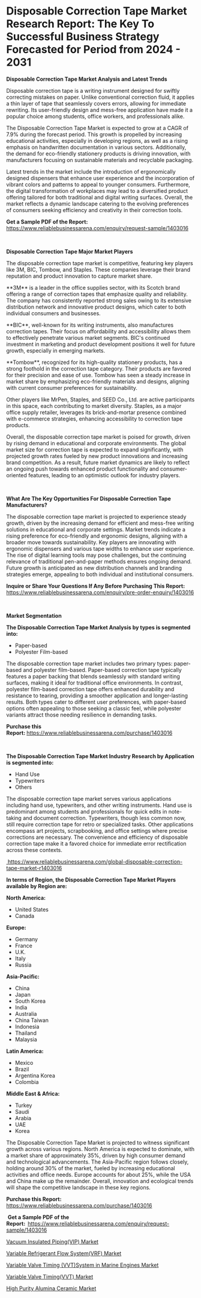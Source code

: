 <p><h1>Disposable Correction Tape Market Research Report: The Key To Successful Business Strategy Forecasted for Period from 2024 - 2031</h1></p><p><strong>Disposable Correction Tape Market Analysis and Latest Trends</strong></p>
<p><p>Disposable correction tape is a writing instrument designed for swiftly correcting mistakes on paper. Unlike conventional correction fluid, it applies a thin layer of tape that seamlessly covers errors, allowing for immediate rewriting. Its user-friendly design and mess-free application have made it a popular choice among students, office workers, and professionals alike.</p><p>The Disposable Correction Tape Market is expected to grow at a CAGR of 7.9% during the forecast period. This growth is propelled by increasing educational activities, especially in developing regions, as well as a rising emphasis on handwritten documentation in various sectors. Additionally, the demand for eco-friendly stationery products is driving innovation, with manufacturers focusing on sustainable materials and recyclable packaging.</p><p>Latest trends in the market include the introduction of ergonomically designed dispensers that enhance user experience and the incorporation of vibrant colors and patterns to appeal to younger consumers. Furthermore, the digital transformation of workplaces may lead to a diversified product offering tailored for both traditional and digital writing surfaces. Overall, the market reflects a dynamic landscape catering to the evolving preferences of consumers seeking efficiency and creativity in their correction tools.</p></p>
<p><strong>Get a Sample PDF of the Report:&nbsp;</strong> <a href="https://www.reliablebusinessarena.com/enquiry/request-sample/1403016?utm_campaign=1596&utm_medium=2&utm_source=Github&utm_content=ia&utm_term=23102024&utm_id=disposable-correction-tape">https://www.reliablebusinessarena.com/enquiry/request-sample/1403016</a></p>
<p>&nbsp;</p>
<p><strong>Disposable Correction Tape Major Market Players</strong></p>
<p><p>The disposable correction tape market is competitive, featuring key players like 3M, BIC, Tombow, and Staples. These companies leverage their brand reputation and product innovation to capture market share.</p><p>**3M** is a leader in the office supplies sector, with its Scotch brand offering a range of correction tapes that emphasize quality and reliability. The company has consistently reported strong sales owing to its extensive distribution network and innovative product designs, which cater to both individual consumers and businesses.</p><p>**BIC**, well-known for its writing instruments, also manufactures correction tapes. Their focus on affordability and accessibility allows them to effectively penetrate various market segments. BIC's continued investment in marketing and product development positions it well for future growth, especially in emerging markets.</p><p>**Tombow**, recognized for its high-quality stationery products, has a strong foothold in the correction tape category. Their products are favored for their precision and ease of use. Tombow has seen a steady increase in market share by emphasizing eco-friendly materials and designs, aligning with current consumer preferences for sustainability.</p><p>Other players like MrPen, Staples, and SEED Co., Ltd. are active participants in this space, each contributing to market diversity. Staples, as a major office supply retailer, leverages its brick-and-mortar presence combined with e-commerce strategies, enhancing accessibility to correction tape products.</p><p>Overall, the disposable correction tape market is poised for growth, driven by rising demand in educational and corporate environments. The global market size for correction tape is expected to expand significantly, with projected growth rates fueled by new product innovations and increasing brand competition. As a result, future market dynamics are likely to reflect an ongoing push towards enhanced product functionality and consumer-oriented features, leading to an optimistic outlook for industry players.</p></p>
<p>&nbsp;</p>
<p><strong>What Are The Key Opportunities For Disposable Correction Tape Manufacturers?</strong></p>
<p><p>The disposable correction tape market is projected to experience steady growth, driven by the increasing demand for efficient and mess-free writing solutions in educational and corporate settings. Market trends indicate a rising preference for eco-friendly and ergonomic designs, aligning with a broader move towards sustainability. Key players are innovating with ergonomic dispensers and various tape widths to enhance user experience. The rise of digital learning tools may pose challenges, but the continuing relevance of traditional pen-and-paper methods ensures ongoing demand. Future growth is anticipated as new distribution channels and branding strategies emerge, appealing to both individual and institutional consumers.</p></p>
<p><strong>Inquire or Share Your Questions If Any Before Purchasing This Report:</strong> <a href="https://www.reliablebusinessarena.com/enquiry/pre-order-enquiry/1403016?utm_campaign=1596&utm_medium=2&utm_source=Github&utm_content=ia&utm_term=23102024&utm_id=disposable-correction-tape">https://www.reliablebusinessarena.com/enquiry/pre-order-enquiry/1403016</a></p>
<p>&nbsp;</p>
<p><strong>Market Segmentation</strong></p>
<p><strong>The Disposable Correction Tape Market Analysis by types is segmented into:</strong></p>
<p><ul><li>Paper-based</li><li>Polyester Film-based</li></ul></p>
<p><p>The disposable correction tape market includes two primary types: paper-based and polyester film-based. Paper-based correction tape typically features a paper backing that blends seamlessly with standard writing surfaces, making it ideal for traditional office environments. In contrast, polyester film-based correction tape offers enhanced durability and resistance to tearing, providing a smoother application and longer-lasting results. Both types cater to different user preferences, with paper-based options often appealing to those seeking a classic feel, while polyester variants attract those needing resilience in demanding tasks.</p></p>
<p><strong>Purchase this Report:&nbsp;</strong><a href="https://www.reliablebusinessarena.com/purchase/1403016?utm_campaign=1596&utm_medium=2&utm_source=Github&utm_content=ia&utm_term=23102024&utm_id=disposable-correction-tape">https://www.reliablebusinessarena.com/purchase/1403016</a></p>
<p>&nbsp;</p>
<p><strong>The Disposable Correction Tape Market Industry Research by Application is segmented into:</strong></p>
<p><ul><li>Hand Use</li><li>Typewriters</li><li>Others</li></ul></p>
<p><p>The disposable correction tape market serves various applications including hand use, typewriters, and other writing instruments. Hand use is predominant among students and professionals for quick edits in note-taking and document correction. Typewriters, though less common now, still require correction tape for retro or specialized tasks. Other applications encompass art projects, scrapbooking, and office settings where precise corrections are necessary. The convenience and efficiency of disposable correction tape make it a favored choice for immediate error rectification across these contexts.</p></p>
<p><a href="https://www.reliablebusinessarena.com/global-disposable-correction-tape-market-r1403016?utm_campaign=1596&utm_medium=2&utm_source=Github&utm_content=ia&utm_term=23102024&utm_id=disposable-correction-tape">&nbsp;https://www.reliablebusinessarena.com/global-disposable-correction-tape-market-r1403016</a></p>
<p><strong>In terms of Region, the Disposable Correction Tape Market Players available by Region are:</strong></p>
<p>
    <p> <strong> North America: </strong>
        <ul>
            <li>United States</li>
            <li>Canada</li>
        </ul>
        </p> 
    <p> <strong> Europe: </strong>
        <ul>
            <li>Germany</li>
            <li>France</li>
            <li>U.K.</li>
            <li>Italy</li>
            <li>Russia</li>
        </ul>
        </p> 
    <p> <strong> Asia-Pacific: </strong>
        <ul>
            <li>China</li>
            <li>Japan</li>
            <li>South Korea</li>
            <li>India</li>
            <li>Australia</li>
            <li>China Taiwan</li>
            <li>Indonesia</li>
            <li>Thailand</li>
            <li>Malaysia</li>
        </ul>
        </p> 
    <p> <strong> Latin America: </strong>
        <ul>
            <li>Mexico</li>
            <li>Brazil</li>
            <li>Argentina Korea</li>
            <li>Colombia</li>
        </ul>
        </p> 
    <p> <strong> Middle East & Africa: </strong>
        <ul>
            <li>Turkey</li>
            <li>Saudi</li>
            <li>Arabia</li>
            <li>UAE</li>
            <li>Korea</li>
        </ul>
    </p>
    </p>
<p><p>The Disposable Correction Tape Market is projected to witness significant growth across various regions. North America is expected to dominate, with a market share of approximately 35%, driven by high consumer demand and technological advancements. The Asia-Pacific region follows closely, holding around 30% of the market, fueled by increasing educational activities and office needs. Europe accounts for about 25%, while the USA and China make up the remainder. Overall, innovation and ecological trends will shape the competitive landscape in these key regions.</p></p>
<p><strong>Purchase this Report: </strong><a href="https://www.reliablebusinessarena.com/purchase/1403016?utm_campaign=1596&utm_medium=2&utm_source=Github&utm_content=ia&utm_term=23102024&utm_id=disposable-correction-tape">https://www.reliablebusinessarena.com/purchase/1403016</a></p>
<p>&nbsp;<strong>Get a Sample PDF of the Report:&nbsp;&nbsp;</strong><a href="https://www.reliablebusinessarena.com/enquiry/request-sample/1403016?utm_campaign=1596&utm_medium=2&utm_source=Github&utm_content=ia&utm_term=23102024&utm_id=disposable-correction-tape">https://www.reliablebusinessarena.com/enquiry/request-sample/1403016</a></p>
<p><strong></strong></p>
<p><p><a href="https://www.linkedin.com/pulse/vacuum-insulated-pipingvip-market-shifts-strategic-analysis-uiwre?utm_campaign=1596&utm_medium=2&utm_source=Github&utm_content=ia&utm_term=23102024&utm_id=disposable-correction-tape">Vacuum Insulated Piping(VIP) Market</a></p><p><a href="https://www.linkedin.com/pulse/regulatory-landscape-its-influence-global-variable-refrigerant-cf5ie?utm_campaign=1596&utm_medium=2&utm_source=Github&utm_content=ia&utm_term=23102024&utm_id=disposable-correction-tape">Variable Refrigerant Flow System(VRF) Market</a></p><p><a href="https://www.linkedin.com/pulse/investing-variable-valve-timing-vvtsystem-marine-engines-market-1ryne?utm_campaign=1596&utm_medium=2&utm_source=Github&utm_content=ia&utm_term=23102024&utm_id=disposable-correction-tape">Variable Valve Timing (VVT)System in Marine Engines Market</a></p><p><a href="https://www.linkedin.com/pulse/variable-valve-timingvvt-industry-sector-market-dynamics-future-ebvte?utm_campaign=1596&utm_medium=2&utm_source=Github&utm_content=ia&utm_term=23102024&utm_id=disposable-correction-tape">Variable Valve Timing(VVT) Market</a></p><p><a href="https://github.com/KamrulHadi87/Market-Research-Report-List-1/blob/main/high-purity-alumina-ceramic-market.md?utm_campaign=1596&utm_medium=2&utm_source=Github&utm_content=ia&utm_term=23102024&utm_id=disposable-correction-tape">High Purity Alumina Ceramic Market</a></p></p>